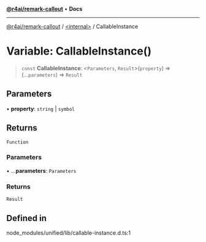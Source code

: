 [**@r4ai/remark-callout**](../../README.md) • **Docs**

***

[@r4ai/remark-callout](../../globals.md) / [\<internal\>](../README.md) / CallableInstance

# Variable: CallableInstance()

> `const` **CallableInstance**: \<`Parameters`, `Result`\>(`property`) => (...`parameters`) => `Result`

## Parameters

• **property**: `string` \| `symbol`

## Returns

`Function`

### Parameters

• ...**parameters**: `Parameters`

### Returns

`Result`

## Defined in

node\_modules/unified/lib/callable-instance.d.ts:1
